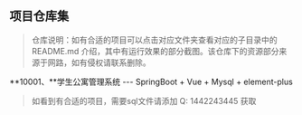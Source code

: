 ## 项目仓库集

>  仓库说明：如有合适的项目可以点击对应文件夹查看对应的子目录中的 README.md 介绍，其中有运行效果的部分截图。该仓库下的资源部分来源于网路，如有侵权请联系删除。



**10001、**学生公寓管理系统 --- SpringBoot + Vue + Mysql + element-plus

























> 如看到有合适的项目，需要sql文件请添加 Q: 1442243445 获取





 
